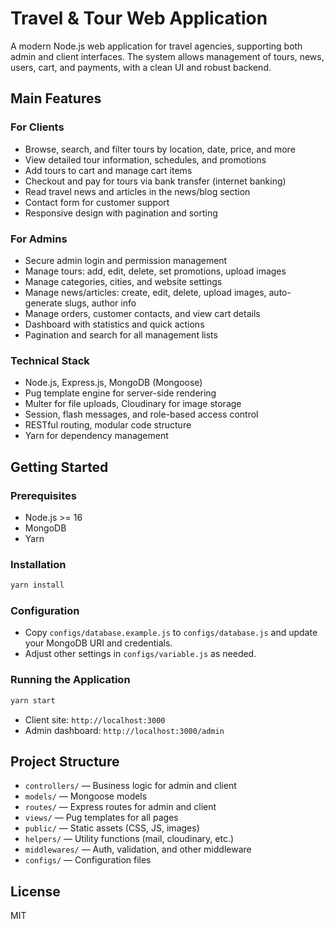 # Travel & Tour Web Application

A modern Node.js web application for travel agencies, supporting both admin and client interfaces. The system allows management of tours, news, users, cart, and payments, with a clean UI and robust backend.

## Main Features

### For Clients

- Browse, search, and filter tours by location, date, price, and more
- View detailed tour information, schedules, and promotions
- Add tours to cart and manage cart items
- Checkout and pay for tours via bank transfer (internet banking)
- Read travel news and articles in the news/blog section
- Contact form for customer support
- Responsive design with pagination and sorting

### For Admins

- Secure admin login and permission management
- Manage tours: add, edit, delete, set promotions, upload images
- Manage categories, cities, and website settings
- Manage news/articles: create, edit, delete, upload images, auto-generate slugs, author info
- Manage orders, customer contacts, and view cart details
- Dashboard with statistics and quick actions
- Pagination and search for all management lists

### Technical Stack

- Node.js, Express.js, MongoDB (Mongoose)
- Pug template engine for server-side rendering
- Multer for file uploads, Cloudinary for image storage
- Session, flash messages, and role-based access control
- RESTful routing, modular code structure
- Yarn for dependency management

## Getting Started

### Prerequisites

- Node.js >= 16
- MongoDB
- Yarn

### Installation

```bash
yarn install
```

### Configuration

- Copy `configs/database.example.js` to `configs/database.js` and update your MongoDB URI and credentials.
- Adjust other settings in `configs/variable.js` as needed.

### Running the Application

```bash
yarn start
```

- Client site: `http://localhost:3000`
- Admin dashboard: `http://localhost:3000/admin`

## Project Structure

- `controllers/` — Business logic for admin and client
- `models/` — Mongoose models
- `routes/` — Express routes for admin and client
- `views/` — Pug templates for all pages
- `public/` — Static assets (CSS, JS, images)
- `helpers/` — Utility functions (mail, cloudinary, etc.)
- `middlewares/` — Auth, validation, and other middleware
- `configs/` — Configuration files

## License

MIT
